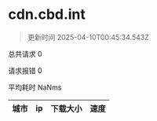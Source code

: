 
  # cdn.cbd.int

  > 更新时间 2025-04-10T00:45:34.543Z
  
  总共请求 0

  请求报错 0

  平均耗时 NaNms

|城市|ip|下载大小|速度|
|-----|----------|---|---|

  